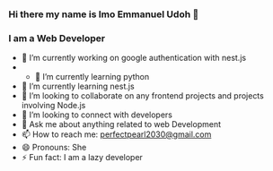 ### Hi there my name is Imo Emmanuel Udoh 👋
### I am a Web Developer



- 🔭 I’m currently working on google authentication with nest.js
- - 🌱 I’m currently learning python
- 🌱 I’m currently learning nest.js
- 👯 I’m looking to collaborate on any frontend projects and projects involving Node.js
- 🤔 I’m looking to connect with developers
- 💬 Ask me about anything related to web Development
- 📫 How to reach me: perfectpearl2030@gmail.com
- 😄 Pronouns: She
- ⚡ Fun fact: I am a lazy developer

